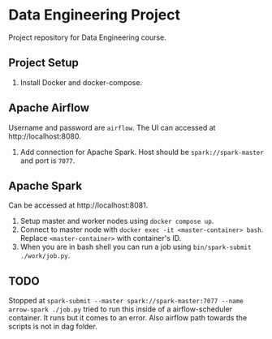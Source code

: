 # Data Engineering Project
Project repository for Data Engineering course.

## Project Setup
1. Install Docker and docker-compose.

## Apache Airflow
Username and password are `airflow`. The UI can accessed at http://localhost:8080.
1. Add connection for Apache Spark. Host should be `spark://spark-master` and port is `7077`.

## Apache Spark
Can be accessed at http://localhost:8081.
1. Setup master and worker nodes using `docker compose up`.
2. Connect to master node with `docker exec -it <master-container> bash`. Replace `<master-container>` with container's ID.
3. When you are in bash shell you can run a job using `bin/spark-submit ./work/job.py`.

## TODO
Stopped at `spark-submit --master spark://spark-master:7077 --name arrow-spark ./job.py` tried to run this inside of a airflow-scheduler container. It runs but it comes to an error. Also airflow path towards the scripts is not in dag folder.